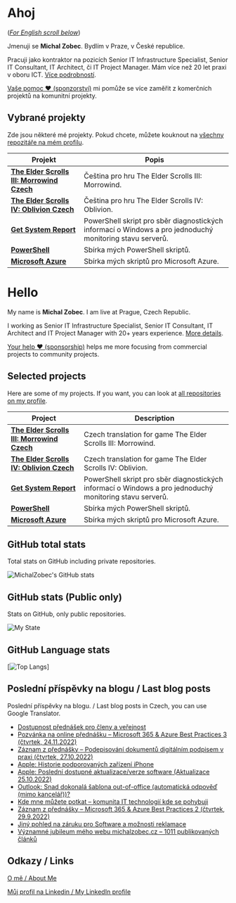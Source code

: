 # Ahoj

<a name="documenttitle"></a>

([*For English scroll below*](#english "For English scroll below"))

Jmenuji se **Michal Zobec**. Bydlím v Praze, v České republice.

Pracuji jako kontraktor na pozicích Senior IT Infrastructure Specialist, Senior IT Consultant, IT Architect, či IT Project Manager. Mám více než 20 let praxi v oboru ICT. [Více podrobností](MichalZobec-About.md).

[Vaše pomoc :heart: (sponzorství)](https://github.com/sponsors/michalzobec) mi pomůže se více zaměřit z komerčních projektů na komunitní projekty.

## Vybrané projekty

Zde jsou některé mé projekty. Pokud chcete, můžete kouknout na [všechny repozitáře na mém profilu](https://github.com/michalzobec?tab=repositories).

| Projekt | Popis |
| --- | --- |
| **[The Elder Scrolls III: Morrowind Czech](https://github.com/michalzobec/TES3-Morrowind-cesky)** | Čeština pro hru The Elder Scrolls III: Morrowind. |
| **[The Elder Scrolls IV: Oblivion Czech](https://github.com/michalzobec/TES4-Oblivion-cesky)** | Čeština pro hru The Elder Scrolls IV: Oblivion. |
| **[Get System Report](https://github.com/michalzobec/Get-SystemReport)** | PowerShell skript pro sběr diagnostických informací o Windows a pro jednoduchý monitoring stavu serverů. |
| **[PowerShell](https://github.com/michalzobec/PowerShell)** | Sbírka mých PowerShell skriptů. |
| **[Microsoft Azure](https://github.com/michalzobec/microsoft-azure)** | Sbírka mých skriptů pro Microsoft Azure. |

<a name="english"></a>

# Hello

My name is **Michal Zobec**. I am live at Prague, Czech Republic.

I working as Senior IT Infrastructure Specialist, Senior IT Consultant, IT Architect and IT Project Manager with 20+ years experience. [More details](MichalZobec-About.md#english).

[Your help :heart: (sponsorship)](https://github.com/sponsors/michalzobec) helps me more focusing from commercial projects to community projects.

## Selected projects

Here are some of my projects. If you want, you can look at [all repositories on my profile](https://github.com/michalzobec?tab=repositories).

| Project | Description |
| --- | --- |
| **[The Elder Scrolls III: Morrowind Czech](https://github.com/michalzobec/TES3-Morrowind-cesky)** | Czech translation for game The Elder Scrolls III: Morrowind. |
| **[The Elder Scrolls IV: Oblivion Czech](https://github.com/michalzobec/TES4-Oblivion-cesky)** | Czech translation for game The Elder Scrolls IV: Oblivion. |
| **[Get System Report](https://github.com/michalzobec/Get-SystemReport)** | PowerShell skript pro sběr diagnostických informací o Windows a pro jednoduchý monitoring stavu serverů. |
| **[PowerShell](https://github.com/michalzobec/PowerShell)** | Sbírka mých PowerShell skriptů. |
| **[Microsoft Azure](https://github.com/michalzobec/microsoft-azure)** | Sbírka mých skriptů pro Microsoft Azure. |

## GitHub total stats

Total stats on GitHub including private repositories.

![MichalZobec's GitHub stats](https://github-readme-stats.vercel.app/api?username=michalzobec&count_private=true&show_icons=true)


## GitHub stats (Public only)

Stats on GitHub, only public repositories.

![My State](https://github-readme-stats.vercel.app/api?username=michalzobec&show_icons=true)

## GitHub Language stats

[![Top Langs](https://github-readme-stats.vercel.app/api/top-langs/?username=michalzobec&langs_count=10&layout=compact)]

## Poslední příspěvky na blogu / Last blog posts

Poslední příspěvky na blogu. / Last blog posts in Czech, you can use Google Translator.

<!-- BLOG-POST-LIST:START -->
- [Dostupnost přednášek pro členy a veřejnost](https://www.michalzobec.cz/dostupnost-prednasek-pro-cleny-a-verejnost-8801)
- [Pozvánka na online přednášku – Microsoft 365 &amp; Azure Best Practices 3 &lpar;čtvrtek, 24.11.2022&rpar;](https://www.michalzobec.cz/pozvanka-na-online-prednasku-microsoft-365-azure-best-practices-3-ctvrtek-24-11-2022-8785)
- [Záznam z přednášky – Podepisování dokumentů digitálním podpisem v praxi &lpar;čtvrtek, 27.10.2022&rpar;](https://www.michalzobec.cz/zaznam-z-prednasky-podepisovani-dokumentu-digitalnim-podpisem-v-praxi-ctvrtek-27-10-2022-8774)
- [Apple: Historie podporovaných zařízení iPhone](https://www.michalzobec.cz/apple-historie-podporovanych-zarizeni-iphone-8769)
- [Apple: Poslední dostupné aktualizace/verze software &lpar;Aktualizace 25.10.2022&rpar;](https://www.michalzobec.cz/apple-posledni-dostupne-aktualizace-verze-software-7127)
- [Outlook: Snad dokonalá šablona out-of-office &lpar;automatická odpověď &lpar;mimo kancelář&rpar;&rpar;?](https://www.michalzobec.cz/outlook-snad-dokonala-sablona-out-of-office-automaticka-odpoved-mimo-kancelar-8759)
- [Kde mne můžete potkat – komunita IT technologií kde se pohybuji](https://www.michalzobec.cz/kde-mne-muzete-potkat-komunita-it-technologii-kde-se-pohybuji-8748)
- [Záznam z přednášky – Microsoft 365 &amp; Azure Best Practices 2 &lpar;čtvrtek, 29.9.2022&rpar;](https://www.michalzobec.cz/zaznam-z-prednasky-microsoft-365-azure-best-practices-ctvrtek-29-9-2022-8744)
- [Jiný pohled na záruku pro Software a možnosti reklamace](https://www.michalzobec.cz/jiny-pohled-na-zaruku-pro-software-a-moznosti-reklamace-8739)
- [Významné jubileum mého webu michalzobec.cz – 1011 publikovaných článků](https://www.michalzobec.cz/vyznamne-jubileum-meho-webu-michalzobec-cz-1011-publikovanych-clanku-8734)
<!-- BLOG-POST-LIST:END -->

## Odkazy / Links

[O mě / About Me](https://zob.ec/mylinktree)

[Můj profil na Linkedin / My LinkedIn profile](https://zob.ec/mylinkedin)

